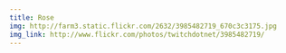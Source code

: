 ```yaml
---
title: Rose 
img: http://farm3.static.flickr.com/2632/3985482719_670c3c3175.jpg 
img_link: http://www.flickr.com/photos/twitchdotnet/3985482719/ 
---
```

